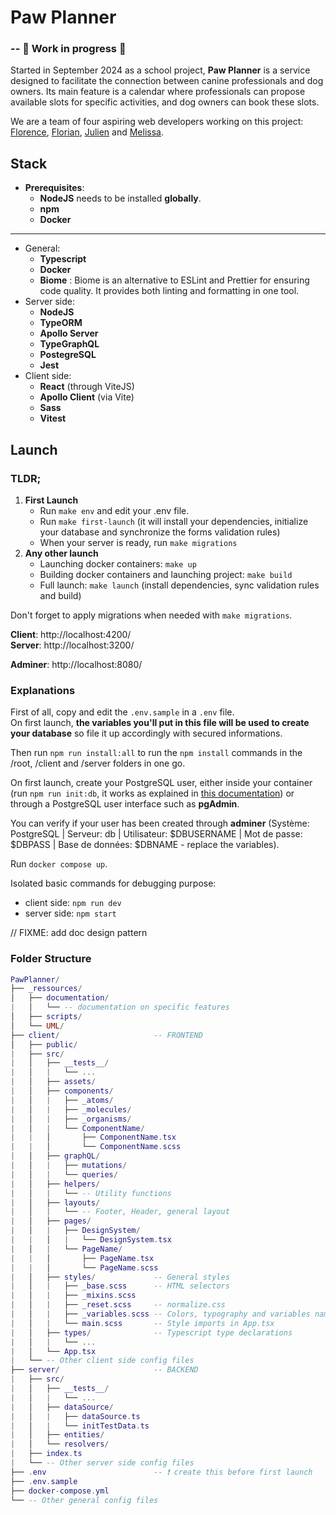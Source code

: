 # Paw Planner

### -- 🚧 Work in progress 🚧

Started in September 2024 as a school project, **Paw Planner** is a service designed to facilitate the connection between canine professionals and dog owners. Its main feature is a calendar where professionals can propose available slots for specific activities, and dog owners can book these slots.

We are a team of four aspiring web developers working on this project: [Florence](https://github.com/FlorenceBuchelet), [Florian](https://github.com/Dolpheus89), [Julien](https://github.com/Carcali) and [Melissa](https://github.com/Melprcllr).

## Stack
- **Prerequisites**:
    - **NodeJS** needs to be installed **globally**.
    - **npm**
    - **Docker**
___

- General:
    - **Typescript**
    - **Docker**
    - **Biome** : Biome is an alternative to ESLint and Prettier for ensuring code quality. It provides both linting and formatting in one tool.
- Server side:
    - **NodeJS**
    - **TypeORM**
    - **Apollo Server**
    - **TypeGraphQL**
    - **PostegreSQL**
    - **Jest**
- Client side:
    - **React** (through ViteJS)
    - **Apollo Client** (via Vite)
    - **Sass**
    - **Vitest**

## Launch

### TLDR;
1. **First Launch**
    - Run `make env` and edit your .env file.
    - Run `make first-launch` (it will install your dependencies, initialize your database and synchronize the forms validation rules)
    - When your server is ready, run `make migrations`
2. **Any other launch**
    - Launching docker containers: `make up`
    - Building docker containers and launching project: `make build`
    - Full launch: `make launch` (install dependencies, sync validation rules and build)

Don't forget to apply migrations when needed with `make migrations`.

**Client**: http://localhost:4200/ </br>
**Server**: http://localhost:3200/

**Adminer**: http://localhost:8080/

### Explanations

First of all, copy and edit the `.env.sample` in a `.env` file. <br>
On first launch, **the variables you'll put in this file will be used to create your database** so file it up accordingly with secured informations.

Then run `npm run install:all` to run the `npm install` commands in the /root, /client and /server folders in one go. 

On first launch, create your PostgreSQL user, either inside your container (run `npm run init:db`, it works as explained in [this documentation](./_ressources/documentation/Database_initialization.md)) or through a PostgreSQL user interface such as **pgAdmin**.

You can verify if your user has been created through **adminer** (Système: PostgreSQL | Serveur: db | Utilisateur: $DBUSERNAME | Mot de passe: $DBPASS | Base de données: $DBNAME - replace the variables).

Run `docker compose up`.

Isolated basic commands for debugging purpose: 
- client side: `npm run dev`
- server side: `npm start`

// FIXME: add doc design pattern

### Folder Structure

```lua (aesthetic use, not actual lua)
PawPlanner/
├── _ressources/
│   ├── documentation/
|   │   └── -- documentation on specific features
│   ├── scripts/
│   └── UML/
├── client/                     -- FRONTEND
│   ├── public/
|   ├── src/
|   │   ├── __tests__/
|   │   |   └── ...
|   │   ├── assets/
|   │   ├── components/
|   │   |   ├── _atoms/
|   │   |   ├── _molecules/
|   │   |   ├── _organisms/
|   │   |   └── ComponentName/
|   |   │       ├── ComponentName.tsx
|   |   │       └── ComponentName.scss
|   │   ├── graphQL/
|   │   |   ├── mutations/
|   │   |   └── queries/
|   │   ├── helpers/
|   │   |   └── -- Utility functions
|   │   ├── layouts/
|   │   |   └── -- Footer, Header, general layout
|   │   ├── pages/
|   │   |   ├── DesignSystem/
|   |   │   |   └── DesignSystem.tsx
|   │   |   └── PageName/
|   |   │       ├── PageName.tsx
|   |   │       └── PageName.scss
|   │   ├── styles/             -- General styles
|   │   |   ├── _base.scss      -- HTML selectors
|   │   |   ├── _mixins.scss
|   │   |   ├── _reset.scss     -- normalize.css
|   │   |   ├── _variables.scss -- Colors, typography and variables naming
|   │   |   └── main.scss       -- Style imports in App.tsx
|   │   ├── types/              -- Typescript type declarations
|   │   |   └── ...
|   │   └── App.tsx
|   └── -- Other client side config files
├── server/                     -- BACKEND
|   ├── src/
|   │   ├── __tests__/
|   │   |   └── ...
|   │   ├── dataSource/
|   │   |   ├── dataSource.ts
|   │   |   └── initTestData.ts
|   │   ├── entities/
|   │   └── resolvers/
|   ├── index.ts          
|   └── -- Other server side config files
├── .env                        -- ❗ create this before first launch
├── .env.sample
├── docker-compose.yml
└── -- Other general config files
```
